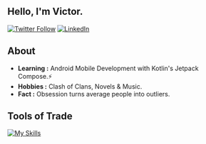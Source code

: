 ## <div align="left">Hello, I'm Victor.</div>   

[![Twitter Follow](https://img.shields.io/badge/Twitter-1DA1F2?style=for-the-badge&logo=twitter&logoColor=white)](https://twitter.com/kilyungi_) [![LinkedIn](https://img.shields.io/badge/LinkedIn-0077B5?style=for-the-badge&logo=linkedin&logoColor=white)](https://linkedin.com/in/victor-kilyungi) 

## About

-  **Learning :** Android Mobile Development with Kotlin's Jetpack Compose.⚡
-  **Hobbies :** Clash of Clans, Novels & Music.
-  **Fact :** Obsession turns average people into outliers.

## Tools of Trade
<!-- Tailwind.css, React.js -->
<!-- MongoDB, MySQL, Node.js -->
[![My Skills](https://skillicons.dev/icons?i=html,css,js,dart,flutter,kotlin,vscode)](https://skillicons.dev)

<!--
## Github Stats 
<img src="https://github-readme-stats.vercel.app/api?username=devkilyungi&show_icons=true&count_private=true&hide_border=true" align="center" />
-->
